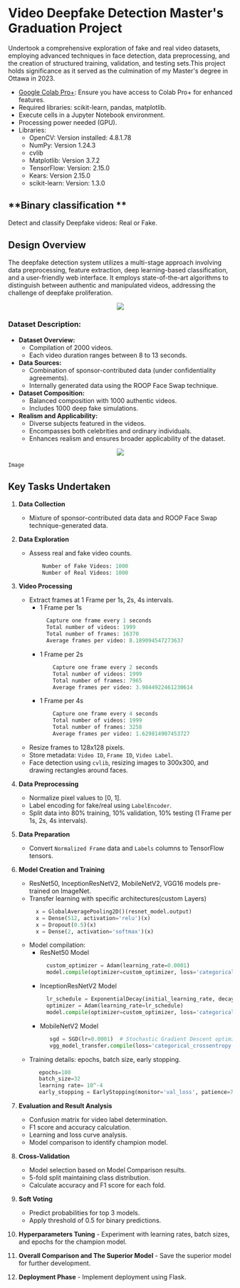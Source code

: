 # **Video Deepfake Detection Master's Graduation Project**
Undertook a comprehensive exploration of fake and real video datasets, employing advanced techniques in face detection, data preprocessing, and the creation of structured training, validation, and testing sets.This project holds significance as it served as the culmination of my Master's degree in Ottawa in 2023.

- [Google Colab Pro+](https://colab.google/): Ensure you have access to Colab Pro+ for enhanced features.
- Required libraries: scikit-learn, pandas, matplotlib.
- Execute cells in a Jupyter Notebook environment.
- Processing power needed (GPU).
- Libraries:
   + OpenCV: Version installed: 4.8.1.78
   + NumPy: Version 1.24.3
   + cvlib
   + Matplotlib: Version 3.7.2
   + TensorFlow: Version: 2.15.0
   + Kears: Version 2.15.0
   + scikit-learn: Version: 1.3.0	

## **Binary classification **
Detect and classify Deepfake videos: Real or Fake.


## **Design Overview**
The deepfake detection system utilizes a multi-stage approach involving data preprocessing, feature extraction, deep learning-based classification, and a user-friendly web interface. It employs state-of-the-art algorithms to distinguish between authentic and manipulated videos, addressing the challenge of deepfake proliferation.
 <p align="center">
   <img src="https://github.com/RimTouny/Video-Deepfake-Detection-Masters-Graduation-Project/assets/48333870/c1a6a0f7-4e95-4e55-bc09-3b43d6e4426b">
 </p>
 

### Dataset Description:
 - **Dataset Overview:**
   - Compilation of 2000 videos.
   - Each video duration ranges between 8 to 13 seconds.
 - **Data Sources:**
   - Combination of sponsor-contributed data (under confidentiality agreements).
   - Internally generated data using the ROOP Face Swap technique.
 - **Dataset Composition:**
   - Balanced composition with 1000 authentic videos.
   - Includes 1000 deep fake simulations.
 - **Realism and Applicability:**
   - Diverse subjects featured in the videos.
   - Encompasses both celebrities and ordinary individuals.
   - Enhances realism and ensures broader applicability of the dataset.
 <p align="center">
   <img src="https://github.com/RimTouny/Video-Deepfake-Detection-Masters-Graduation-Project/assets/48333870/8f763783-3603-478d-9430-2bbf656ef734">
 </p>
 
`Image` 
## **Key Tasks Undertaken**    
   1. **Data Collection**
      - Mixture of sponsor-contributed data data and ROOP Face Swap technique-generated data.
     
   2. **Data Exploration**
      - Assess real and fake video counts.
        ```python
            Number of Fake Videos: 1000
            Number of Real Videos: 1000
         ```
   3. **Video Processing**
      - Extract frames at 1 Frame per 1s, 2s, 4s intervals.
        + 1 Frame per 1s
          ```python
            Capture one frame every 1 seconds
            Total number of videos: 1999
            Total number of frames: 16370
            Average frames per video: 8.189094547273637
          ```
         + 1 Frame per 2s
           ```python
               Capture one frame every 2 seconds
               Total number of videos: 1999
               Total number of frames: 7965
               Average frames per video: 3.9844922461230614
           ```
         + 1 Frame per 4s
           ```python
               Capture one frame every 4 seconds
               Total number of videos: 1999
               Total number of frames: 3258
               Average frames per video: 1.629814907453727
            ```
      - Resize frames to 128x128 pixels.
      - Store metadata: `Video ID`, `Frame ID`, `Video Label`.
      - Face detection using `cvlib`, resizing images to 300x300, and drawing rectangles around faces.
   
   4. **Data Preprocessing**
      - Normalize pixel values to [0, 1].
      - Label encoding for fake/real using `LabelEncoder`.
      - Split data into 80% training, 10% validation, 10% testing (1 Frame per 1s, 2s, 4s intervals).
   
   5. **Data Preparation**
      - Convert `Normalized Frame` data and `Labels` columns to TensorFlow tensors.

   6. **Model Creation and Training**
      - ResNet50, InceptionResNetV2, MobileNetV2, VGG16 models pre-trained on ImageNet.
      - Transfer learning with specific architectures(custom Layers)
        ```python
          x = GlobalAveragePooling2D()(resnet_model.output)
          x = Dense(512, activation='relu')(x)
          x = Dropout(0.5)(x) 
          x = Dense(2, activation='softmax')(x)
        ```
      - Model compilation:
        + ResNet50 Model
           ```python
             custom_optimizer = Adam(learning_rate=0.0001)   
             model.compile(optimizer=custom_optimizer, loss='categorical_crossentropy', metrics=['accuracy'])
           ```
        + InceptionResNetV2 Model
           ```python
             lr_schedule = ExponentialDecay(initial_learning_rate, decay_steps=100000, decay_rate=0.96, staircase=True)
             optimizer = Adam(learning_rate=lr_schedule)
             model.compile(optimizer=custom_optimizer, loss='categorical_crossentropy', metrics=['accuracy'])
           ```
        + MobileNetV2 Model
          ```python
             sgd = SGD(lr=0.0001)  # Stochastic Gradient Descent optimizer with a specific learning rate
             vgg_model_transfer.compile(loss='categorical_crossentropy', optimizer=sgd, metrics=['accuracy'])  # Compile the model

          ```
      - Training details: epochs, batch size, early stopping.
        ```python
           epochs=100
           batch_size=32
           learning rate= 10^-4
           early_stopping = EarlyStopping(monitor='val_loss', patience=7, restore_best_weights=True)
        ```

   
   7. **Evaluation and Result Analysis**
      - Confusion matrix for video label determination.
      - F1 score and accuracy calculation.
      - Learning and loss curve analysis.
      - Model comparison to identify champion model.
   
   8. **Cross-Validation**
      - Model selection based on Model Comparison results.
      - 5-fold split maintaining class distribution.
      - Calculate accuracy and F1 score for each fold.
   
   9. **Soft Voting**
      - Predict probabilities for top 3 models.
      - Apply threshold of 0.5 for binary predictions.
   
   10. **Hyperparameters Tuning**
      - Experiment with learning rates, batch sizes, and epochs for the champion model.
   
   11. **Overall Comparison and The Superior Model**
      - Save the superior model for further development.
   
   12. **Deployment Phase**
      - Implement deployment using Flask.
